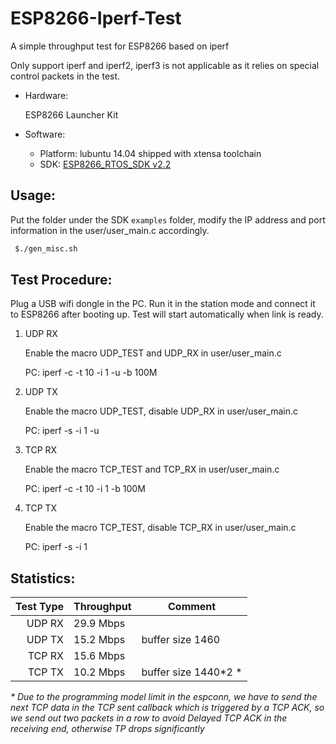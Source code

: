# ESP8266-Iperf-Test
A simple throughput test for ESP8266 based on iperf

Only support iperf and iperf2, iperf3 is not applicable as it relies on special control packets in the test.

* Hardware:
  
  ESP8266 Launcher Kit

* Software:
  * Platform: lubuntu 14.04 shipped with xtensa toolchain
  * SDK: [ESP8266_RTOS_SDK v2.2](https://github.com/espressif/ESP8266_RTOS_SDK)


## Usage:

Put the folder under the SDK ```examples``` folder, modify the IP address and port information in the user/user_main.c accordingly.
```bash
 $./gen_misc.sh
```
## Test Procedure:

Plug a USB wifi dongle in the PC. Run it in the station mode and connect it to ESP8266 after booting up. Test will start automatically when link is ready.

1. UDP RX

   Enable the macro UDP_TEST and UDP_RX in user/user_main.c

   PC: iperf -c <DUT IP> -t 10 -i 1 -u -b 100M

2. UDP TX

   Enable the macro UDP_TEST, disable UDP_RX in user/user_main.c

   PC: iperf -s -i 1 -u

3. TCP RX

   Enable the macro TCP_TEST and TCP_RX in user/user_main.c

   PC: iperf -c <DUT IP> -t 10 -i 1 -b 100M

4. TCP TX

   Enable the macro TCP_TEST, disable TCP_RX in user/user_main.c

   PC: iperf -s -i 1

## Statistics:

  | Test Type | Throughput | Comment |
  | ---: | --- | --- |
  | UDP RX | 29.9 Mbps | 
  | UDP TX | 15.2 Mbps | buffer size 1460 |
  | TCP RX | 15.6 Mbps | 
  | TCP TX | 10.2 Mbps | buffer size 1440*2 * |

  _* Due to the programming model limit in the espconn, we have to send the next TCP data in the TCP sent callback which is triggered by a TCP ACK, so we send out two packets in a row to avoid Delayed TCP ACK in the receiving end, otherwise TP drops significantly_ 
